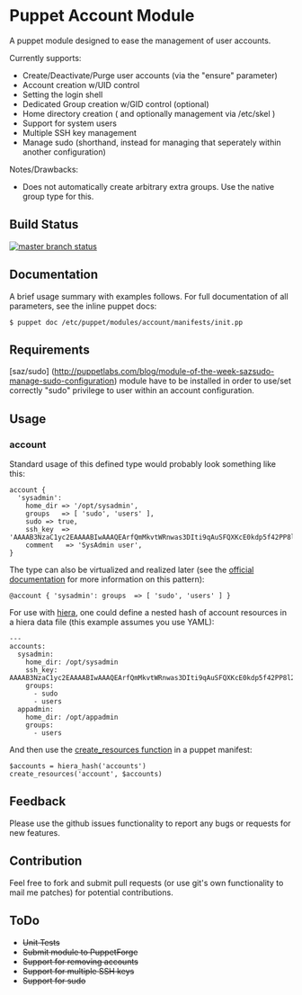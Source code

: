 # Puppet Account Module

A puppet module designed to ease the management of user accounts.

Currently supports:

  * Create/Deactivate/Purge user accounts (via the "ensure" parameter)
  * Account creation w/UID control
  * Setting the login shell
  * Dedicated Group creation w/GID control (optional)
  * Home directory creation ( and optionally management via /etc/skel )
  * Support for system users
  * Multiple SSH key management
  * Manage sudo (shorthand, instead for managing that seperately within another configuration)

Notes/Drawbacks:

  * Does not automatically create arbitrary extra groups. Use the native group type for this.

## Build Status

[![master branch status](https://secure.travis-ci.org/torrancew/puppet-account.png?branch=master)](http://travis-ci.org/torrancew/puppet-account)

## Documentation

A brief usage summary with examples follows.
For full documentation of all parameters, see the inline puppet docs:

    $ puppet doc /etc/puppet/modules/account/manifests/init.pp

## Requirements

[saz/sudo] (http://puppetlabs.com/blog/module-of-the-week-sazsudo-manage-sudo-configuration) module have to be installed in order to use/set correctly "sudo" privilege to user within an account configuration.

## Usage

### account

Standard usage of this defined type would probably look something like this:

    account { 
      'sysadmin':
        home_dir => '/opt/sysadmin',
        groups   => [ 'sudo', 'users' ],
        sudo => true,
        ssh_key  => 'AAAAB3NzaC1yc2EAAAABIwAAAQEArfQmMkvtWRnwas3DIti9qAuSFQXKcE0kdp5f42PP8l2kTytJPPWp5T/q8PXDQ2d2X5KplMCMDiUQkchqhmDp840jsqBQ9iZPejAjv3w2kITgScFNymAcErtzX52iw4lnUyjZzomCW8G3YthQMaRm2NkI4wcVcjzq+SKyTfzrBoH21RgZlfcx+/50AFRrarpYqel9W5DuLmmShHxD8clPS532Z/1X+1jCW2KikUhdo98lxYTIgFno05lwFOS9Ry89UyBarn1Ecp1zXpIBE7dMQif3UyLUTU9zCVIoZiJj4iO5lemSSV0v8GL97qclBUVJpaCpc4ebR7bhi0nQ28RcxQ==',
        comment   => 'SysAdmin user',
    }

The type can also be virtualized and realized later (see the [official documentation](http://docs.puppetlabs.com/guides/virtual_resources.html) for more information on this pattern):

    @account { 'sysadmin': groups  => [ 'sudo', 'users' ] }

For use with [hiera](http://docs.puppetlabs.com/#hierahiera1), one could define a nested hash of account resources in a hiera data file (this example assumes you use YAML):

    ---
    accounts:
      sysadmin:
        home_dir: /opt/sysadmin
        ssh_key: AAAAB3NzaC1yc2EAAAABIwAAAQEArfQmMkvtWRnwas3DIti9qAuSFQXKcE0kdp5f42PP8l2kTytJPPWp5T/q8PXDQ2d2X5KplMCMDiUQkchqhmDp840jsqBQ9iZPejAjv3w2kITgScFNymAcErtzX52iw4lnUyjZzomCW8G3YthQMaRm2NkI4wcVcjzq+SKyTfzrBoH21RgZlfcx+/50AFRrarpYqel9W5DuLmmShHxD8clPS532Z/1X+1jCW2KikUhdo98lxYTIgFno05lwFOS9Ry89UyBarn1Ecp1zXpIBE7dMQif3UyLUTU9zCVIoZiJj4iO5lemSSV0v8GL97qclBUVJpaCpc4ebR7bhi0nQ28RcxQ==
        groups:
          - sudo
          - users
      appadmin:
        home_dir: /opt/appadmin
        groups:
          - users

And then use the [create_resources function](http://docs.puppetlabs.com/references/latest/function.html#createresources) in a puppet manifest:

    $accounts = hiera_hash('accounts')
    create_resources('account', $accounts)

## Feedback

Please use the github issues functionality to report any bugs or requests for new features.

## Contribution

Feel free to fork and submit pull requests (or use git's own functionality to mail me patches) for potential contributions.

## ToDo

  - <del>Unit Tests</del>
  - <del>Submit module to PuppetForge</del>
  - <del>Support for removing accounts</del>
  - <del>Support for multiple SSH keys</del>
  - <del>Support for sudo</del>
